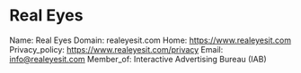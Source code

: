 
# Real Eyes

Name: Real Eyes
Domain: realeyesit.com
Home: https://www.realeyesit.com
Privacy_policy: https://www.realeyesit.com/privacy
Email: info@realeyesit.com
Member_of: Interactive Advertising Bureau (IAB)

